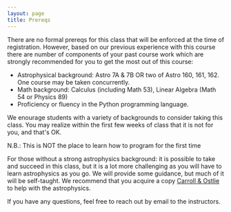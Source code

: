 ```yaml
---
layout: page
title: Prereqs
---
```


There are no formal prereqs for this class that will be enforced at the time of registration. However, based on our previous experience with this course there are number of components of your past course work which are strongly recommended for you to get the most out of this course:


 - Astrophysical background: Astro 7A & 7B OR two of Astro 160, 161, 162. One course may be taken concurrently.
 - Math background: Calculus (including Math 53), Linear Algebra (Math 54 or Physics 89)
 - Proficiency or fluency in the Python programming language.
    

We enourage students with a variety of backgrounds to consider taking this class.  You may realize within the first few weeks of class that it is not for you, and that's OK.

N.B.: This is NOT the place to learn how to program for the first time

For those without a strong astrophysics background: it is possible to take and succeed in this class, but it is a lot more challenging as you will have to learn astrophysics as you go.  We will provide some guidance, but much of it will be self-taught.  We recommend that you acquire a copy [Carroll & Ostlie](https://www.amazon.com/Introduction-Modern-Astrophysics-Bradley-Carroll-dp-1108422160/dp/1108422160/ref=mt_hardcover?_encoding=UTF8&me=&qid=) to help with the astrophysics.


If you have any questions, feel free to reach out by email to the instructors.